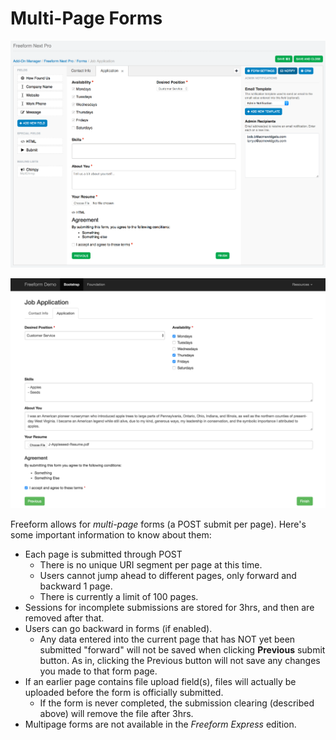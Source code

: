 # Multi-Page Forms

[![Composer - Multi-page](images/cp_forms-composer-multipage.png)](images/cp_forms-composer-multipage.png)

[![Form](images/templates_form-multipage.png)](images/templates_form-multipage.png)

Freeform allows for *multi-page* forms (a POST submit per page). Here's some important information to know about them:

* Each page is submitted through POST
	* There is no unique URI segment per page at this time.
	* Users cannot jump ahead to different pages, only forward and backward 1 page.
	* There is currently a limit of 100 pages.
* Sessions for incomplete submissions are stored for 3hrs, and then are removed after that.
* Users can go backward in forms (if enabled).
	* Any data entered into the current page that has NOT yet been submitted "forward" will not be saved when clicking **Previous** submit button. As in, clicking the Previous button will not save any changes you made to that form page.
* If an earlier page contains file upload field(s), files will actually be uploaded before the form is officially submitted.
	* If the form is never completed, the submission clearing (described above) will remove the file after 3hrs.
* Multipage forms are not available in the *Freeform Express* edition.
